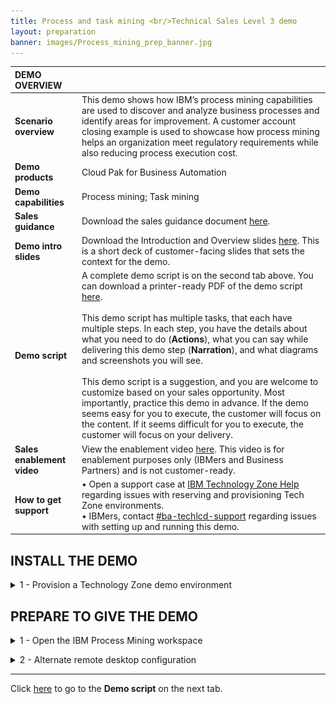 ```yaml
---
title: Process and task mining <br/>Technical Sales Level 3 demo
layout: preparation
banner: images/Process_mining_prep_banner.jpg
---
```


<span id="top"></span>

| DEMO OVERVIEW | |
| :---         | :--- |
| **Scenario overview** | This demo shows how IBM’s process mining capabilities are used to discover and analyze business processes and identify areas for improvement. A customer account closing example is used to showcase how process mining helps an organization meet regulatory requirements while also reducing process execution cost. |
| **Demo products** | Cloud Pak for Business Automation |
| **Demo capabilities** | Process mining; Task mining |
| **Sales guidance** | Download the sales guidance document <a href="./files/Process and Task Mining Platinum Demo - Sales guidance.pdf" target="_blank" rel="noreferrer">here</a>. |
| **Demo intro slides** | Download the Introduction and Overview slides <a href="./files/Process and Task Mining Platinum Demo - Intro deck.pptx" target="_blank" rel="noreferrer">here</a>. This is a short deck of customer-facing slides that sets the context for the demo. |
| **Demo script** | A complete demo script is on the second tab above. You can download a printer-ready PDF of the demo script <a href="./files/Process and Task Mining Platinum Demo - PDF script.pdf" target="_blank" rel="noreferrer">here</a>. <br/><br/>This demo script has multiple tasks, that each have multiple steps. In each step, you have the details about what you need to do (**Actions**), what you can say while delivering this demo step (**Narration**), and what diagrams and screenshots you will see. <br/><br/> This demo script is a suggestion, and you are welcome to customize based on your sales opportunity. Most importantly, practice this demo in advance. If the demo seems easy for you to execute, the customer will focus on the content. If it seems difficult for you to execute, the customer will focus on your delivery. |
| **Sales enablement video** | View the enablement video <a href="https://ibm.box.com/s/zbk59qe79twwzbb7m5gv9yemamew30kj" target="_blank" rel="noreferrer">here</a>. This video is for enablement purposes only (IBMers and Business Partners) and is not customer-ready. |
| **How to get support** | • Open a support case at <a href="https://techzone.ibm.com/help" target="_blank" rel="noreferrer">IBM Technology Zone Help</a> regarding issues with reserving and provisioning Tech Zone environments.<br/>• IBMers, contact <a href="https://ibm.enterprise.slack.com/archives/C06HT5PHLN9" target="_blank" rel="noreferrer">#ba-techlcd-support</a>  regarding issues with setting up and running this demo. |

## **INSTALL THE DEMO**
<span id="spamID"></span>
<details markdown="1">

<summary>1 - Provision a Technology Zone demo environment</summary><br/>
1. Reserve a Technology Zone demo environment <a href="https://techzone.ibm.com/collection/process-mining-with-task-mining-demo-and-etl/environments" target="_blank" rel="noreferrer">here</a>.<br/><br/>
2. On the reservation form, be sure to select **Enable** for **VPN Access**. <br/><br/><inline-notification text="If you do not enable VPN access, you will <strong>not</strong> be able to access the Process mining workspace directly from a web browser on your local computer. "></inline-notification> <br/><img src="https://raw.githubusercontent.com/ibm-garage-tsa/platinum-demos/master/src/pages/300-business-automation-process-and-task-mining/images/prep-1.png" width="600" /><br/>
3. Wait until your reservation status is ready, and then access your Technology Zone environment using the link in the reservation email. You may also use the IBM Technology Zone’s **My Library** → **My Reservations** page. (You can either keep refreshing the **My Reservation** page or wait for a confirmation email.)<br/><img src="https://raw.githubusercontent.com/ibm-garage-tsa/platinum-demos/master/src/pages/300-business-automation-process-and-task-mining/images/prep-10.png" width="400" /><br/>

**[Go to top](#top)**

</details>

## **PREPARE TO GIVE THE DEMO**
<span id="spamID"></span>
<details markdown="1">

<summary>1 - Open the IBM Process Mining workspace</summary><br/>
Use the TechZone published services to open the IBM Process Mining workspace in a browser on your local computer:

1. Find the publish services at the top of your TechZone reservation page: <br/><img src="https://raw.githubusercontent.com/ibm-garage-tsa/platinum-demos/master/src/pages/300-business-automation-process-and-task-mining/images/Prep-1-1.png" width="800" /><br/>
2. In your local web browser, enter the Process Mining Web Client URL appended with **/signin#!** <br/><img src="https://raw.githubusercontent.com/ibm-garage-tsa/platinum-demos/master/src/pages/300-business-automation-process-and-task-mining/images/Prep-1-2.png" width="800" /><br/>
3. Sign in using **'maintenance.admin'** for the **Username** and **'IBMDem0s!'** for the **Password**. <br/><img src="https://raw.githubusercontent.com/ibm-garage-tsa/platinum-demos/master/src/pages/300-business-automation-process-and-task-mining/images/prep-11.png" width="300" /><br/>
4. From the **Process mining** workspace, click the **Account Closure** tile. <br/><img src="https://raw.githubusercontent.com/ibm-garage-tsa/platinum-demos/master/src/pages/300-business-automation-process-and-task-mining/images/Prep3.4a.png" width="800" /><br/><inline-notification text="If the <strong>Account Closure</strong> tile is not in the <strong>Recent processes</strong> list, scroll down (1) to the <strong>All processes</strong> list and click <strong>Account Closure</strong> (2)."></inline-notification> <br/><img src="https://raw.githubusercontent.com/ibm-garage-tsa/platinum-demos/master/src/pages/300-business-automation-process-and-task-mining/images/Prep3.4b.png" width="800" /><br/>
5. Click the **Manage** tab (1) and then **Data source** (2) from the left navigation panel. The **Data source** tab is now open, and you're ready to give the demo. <br/><img src="https://raw.githubusercontent.com/ibm-garage-tsa/platinum-demos/master/src/pages/300-business-automation-process-and-task-mining/images/prep-9.png" width="800" />
<br/>

**[Go to top](#top)**

</details>

<span id="altremote"></span>
<details markdown="1">

<summary>2 - Alternate remote desktop configuration</summary><br/>
1. Use **MS Remote Desktop App** (available on the Mac App Store and Microsoft Windows Apps store) to create a Remote Desktop instance using the RDP Published Service.
2. Locate the **RDP Published Services** in your reservation.
<br/><img src="https://raw.githubusercontent.com/ibm-garage-tsa/platinum-demos/master/src/pages/300-business-automation-process-and-task-mining/images/prep-published-services.png" width="800" />
3. Enter the **Published Service URL** for **PC name**.
<br/><img src="https://raw.githubusercontent.com/ibm-garage-tsa/platinum-demos/master/src/pages/300-business-automation-process-and-task-mining/images/prep-published-service-URL.png" width="800" />
4. Enter **'Administrator'** for the **Username** and **'IBMDem0s!'** for the **Password**. Click **Log in**.
<br/>

**[Go to top](#top)**

</details>

***

Click [here](demo-script) to go to the **Demo script** on the next tab.


